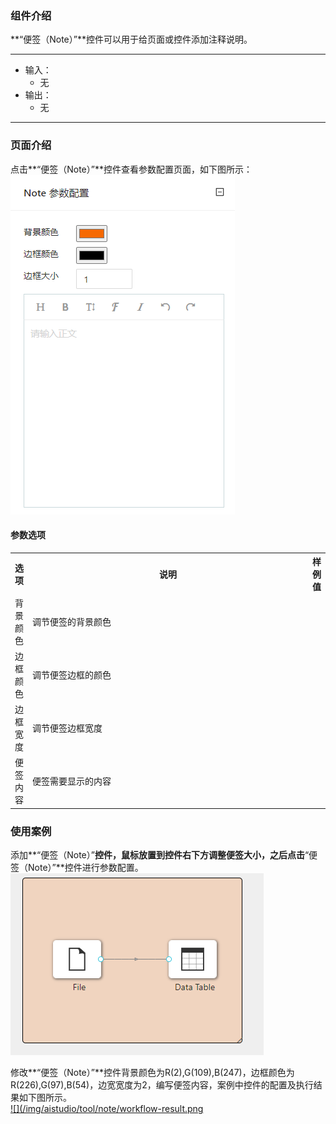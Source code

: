 ### 组件介绍
**“便签（Note）”**控件可以用于给页面或控件添加注释说明。
<hr/>

- 输入：
  - 无
- 输出：
  - 无

<hr/>


### 页面介绍
点击**“便签（Note）”**控件查看参数配置页面，如下图所示：  
[ ![](/img/aistudio/tool/note/param.png) ](/img/aistudio/tool/note/param.png)

#### 参数选项
<table>
  <tr>
    <th>选项</th>
    <th width="650">说明</th>
    <th>样例值</th>
  </tr>
  <tr>
      <td>背景颜色</td> 
      <td>
      调节便签的背景颜色
      </td> 
      <td></td>
  </tr>
  <tr>
      <td>边框颜色</td> 
      <td>
      调节便签边框的颜色
      </td> 
      <td></td>
  </tr>
  <tr>
      <td>边框宽度</td> 
      <td>
      调节便签边框宽度
      </td> 
      <td></td>
  </tr>
  <tr>
      <td>便签内容</td> 
      <td>
      便签需要显示的内容
      </td> 
      <td></td>
  </tr>
</table>

### 使用案例
添加**“便签（Note）”**控件，鼠标放置到控件右下方调整便签大小，之后点击**“便签（Note）”**控件进行参数配置。  
[ ![](/img/aistudio/tool/note/workflow.png) ](/img/aistudio/tool/note/workflow.png)

修改**“便签（Note）”**控件背景颜色为R(2),G(109),B(247)，边框颜色为R(226),G(97),B(54)，边宽宽度为2，编写便签内容，案例中控件的配置及执行结果如下图所示。  
[ ![](/img/aistudio/tool/note/workflow-result.png ](/img/aistudio/tool/note/workflow-result.png)